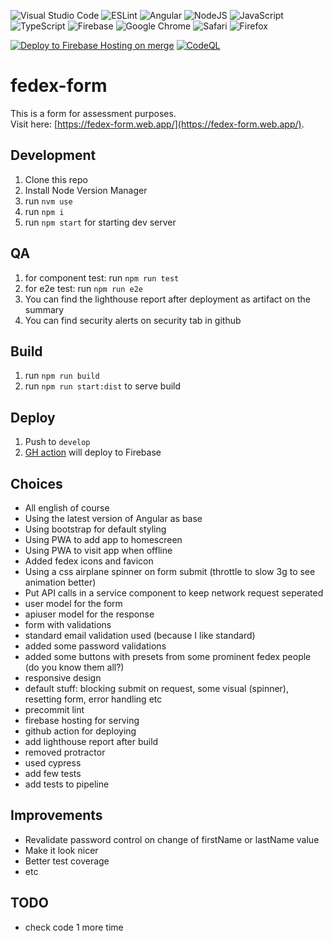 ![Visual Studio Code](https://img.shields.io/badge/Visual%20Studio%20Code-0078d7.svg?style=for-the-badge&logo=visual-studio-code&logoColor=white)
![ESLint](https://img.shields.io/badge/ESLint-4B3263?style=for-the-badge&logo=eslint&logoColor=white)
![Angular](https://img.shields.io/badge/angular-%23DD0031.svg?style=for-the-badge&logo=angular&logoColor=white)
![NodeJS](https://img.shields.io/badge/node.js-6DA55F?style=for-the-badge&logo=node.js&logoColor=white)
![JavaScript](https://img.shields.io/badge/javascript-%23323330.svg?style=for-the-badge&logo=javascript&logoColor=%23F7DF1E)
![TypeScript](https://img.shields.io/badge/typescript-%23007ACC.svg?style=for-the-badge&logo=typescript&logoColor=white)
![Firebase](https://img.shields.io/badge/firebase-%23039BE5.svg?style=for-the-badge&logo=firebase)
![Google Chrome](https://img.shields.io/badge/Google%20Chrome-4285F4?style=for-the-badge&logo=GoogleChrome&logoColor=white)
![Safari](https://img.shields.io/badge/Safari-000000?style=for-the-badge&logo=Safari&logoColor=white)
![Firefox](https://img.shields.io/badge/Firefox-FF7139?style=for-the-badge&logo=Firefox-Browser&logoColor=white)

[![Deploy to Firebase Hosting on merge](https://github.com/iceicerickert/fedex-form/actions/workflows/firebase-hosting-merge.yml/badge.svg?branch=develop)](https://github.com/iceicerickert/fedex-form/actions/workflows/firebase-hosting-merge.yml)
[![CodeQL](https://github.com/iceicerickert/fedex-form/actions/workflows/codeql.yml/badge.svg?branch=develop)](https://github.com/iceicerickert/fedex-form/actions/workflows/codeql.yml)

# fedex-form

This is a form for assessment purposes.  
Visit here: [https://fedex-form.web.app/](https://fedex-form.web.app/).  


## Development

1. Clone this repo
1. Install Node Version Manager
1. run `nvm use`
1. run `npm i`
1. run `npm start` for starting dev server


## QA

1. for component test: run `npm run test`
1. for e2e test: run `npm run e2e`
1. You can find the lighthouse report after deployment as artifact on the summary
1. You can find security alerts on security tab in github


## Build

1. run `npm run build`
1. run `npm run start:dist` to serve build


## Deploy

1. Push to `develop`
1. [GH action](https://github.com/iceicerickert/fedex-form/actions/workflows/firebase-hosting-merge.yml) will deploy to Firebase

## Choices

- All english of course
- Using the latest version of Angular as base
- Using bootstrap for default styling
- Using PWA to add app to homescreen
- Using PWA to visit app when offline
- Added fedex icons and favicon
- Using a css airplane spinner on form submit (throttle to slow 3g to see animation better)
- Put API calls in a service component to keep network request seperated
- user model for the form
- apiuser model for the response
- form with validations
- standard email validation used (because I like standard)
- added some password validations
- added some buttons with presets from some prominent fedex people (do you know them all?)
- responsive design
- default stuff: blocking submit on request, some visual (spinner), resetting form, error handling etc
- precommit lint
- firebase hosting for serving
- github action for deploying
- add lighthouse report after build
- removed protractor
- used cypress
- add few tests
- add tests to pipeline


 ## Improvements

- Revalidate password control on change of firstName or lastName value
- Make it look nicer
- Better test coverage
- etc


## TODO

- check code 1 more time
